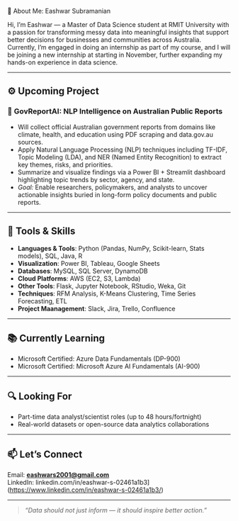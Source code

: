 👋 About Me: Eashwar Subramanian

Hi, I’m Eashwar — a Master of Data Science student at RMIT University with a passion for transforming messy data into meaningful insights that support better decisions for businesses and communities across Australia. Currently, I’m engaged in doing an internship as part of my course, and I will be joining a new internship at starting in November, further expanding my hands-on experience in data science.

---

## ⚙️ Upcoming Project
### 📄 **GovReportAI: NLP Intelligence on Australian Public Reports**

- Will collect official Australian government reports from domains like climate, health, and education using PDF scraping and data.gov.au sources.
- Apply Natural Language Processing (NLP) techniques including TF-IDF, Topic Modeling (LDA), and NER (Named Entity Recognition) to extract key themes, risks, and priorities.
- Summarize and visualize findings via a Power BI + Streamlit dashboard highlighting topic trends by sector, agency, and state.
- *Goal:* Enable researchers, policymakers, and analysts to uncover actionable insights buried in long-form policy documents and public reports.

---

## 🧠 Tools & Skills

- **Languages & Tools**: Python (Pandas, NumPy, Scikit-learn, Stats models), SQL, Java, R  
- **Visualization**: Power BI, Tableau, Google Sheets
- **Databases**: MySQL, SQL Server, DynamoDB  
- **Cloud Platforms**: AWS (EC2, S3, Lambda)  
- **Other Tools**: Flask, Jupyter Notebook, RStudio, Weka, Git
- **Techniques**: RFM Analysis, K-Means Clustering, Time Series Forecasting, ETL
- **Project Maanagement**: Slack, Jira, Trello, Confluence
---

## 📚 Currently Learning

- Microsoft Certified: Azure Data Fundamentals (DP-900)
- Microsoft Certified: Microsoft Azure AI Fundamentals (AI-900)

---

## 🔍 Looking For

- Part-time data analyst/scientist roles (up to 48 hours/fortnight)
- Real-world datasets or open-source data analytics collaborations

---

## 📫 Let’s Connect

Email: **eashwars2001@gmail.com**  
LinkedIn: linkedin.com/in/eashwar-s-02461a1b3](https://www.linkedin.com/in/eashwar-s-02461a1b3/)

---

> *“Data should not just inform — it should inspire better action.”*
